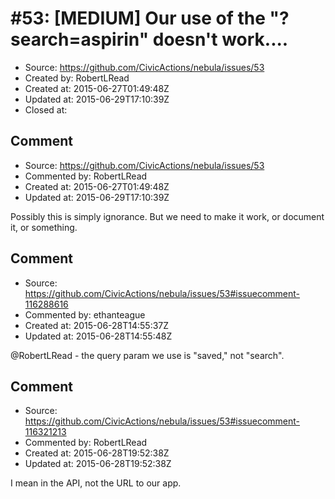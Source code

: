 # #53: [MEDIUM] Our use of the &quot;?search=aspirin&quot; doesn&apos;t work....

* Source: https://github.com/CivicActions/nebula/issues/53
* Created by: RobertLRead
* Created at: 2015-06-27T01:49:48Z
* Updated at: 2015-06-29T17:10:39Z
* Closed at: 


## Comment

* Source: https://github.com/CivicActions/nebula/issues/53
* Commented by: RobertLRead
* Created at: 2015-06-27T01:49:48Z
* Updated at: 2015-06-29T17:10:39Z

Possibly this is simply ignorance. But we need to make it work, or document it, or something.


## Comment

* Source: https://github.com/CivicActions/nebula/issues/53#issuecomment-116288616
* Commented by: ethanteague
* Created at: 2015-06-28T14:55:37Z
* Updated at: 2015-06-28T14:55:48Z

@RobertLRead - the query param we use is &quot;saved,&quot; not &quot;search&quot;.


## Comment

* Source: https://github.com/CivicActions/nebula/issues/53#issuecomment-116321213
* Commented by: RobertLRead
* Created at: 2015-06-28T19:52:38Z
* Updated at: 2015-06-28T19:52:38Z

I mean in the API, not the URL to our app.  


